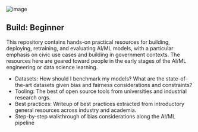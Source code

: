 ![image](https://user-images.githubusercontent.com/80533280/113013917-24722580-914a-11eb-879a-d69001023365.png)


## Build: Beginner

This repository contains hands-on practical resources for building, deploying, retraining, and evaluating AI/ML models, with a particular emphasis on civic use cases and building in government contexts. The resources here are geared toward people in the early stages of the AI/ML engineering or data science learning. 

* Datasets: How should I benchmark my models? What are the state-of-the-art datasets given bias and fairness considerations and constraints? 
* Tooling: The best of open source tools from universities and industrial research orgs.
* Best practices: Writeup of best practices extracted from introductory general resources across industry and academia.
* Step-by-step walkthrough of bias considerations along the AI/ML pipeline
